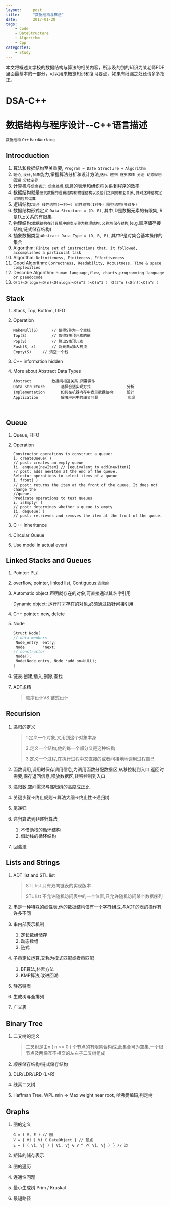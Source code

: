 ```yaml
---
layout:     post
title:      "数据结构与算法"
date:       2017-01-20
tags:
    - Code
    - DateStructure
    - Algorithm
    - Cpp
categories:
    - Study
---
```


本文将概述某学校的数据结构与算法的相关内容，所涉及的到的知识为某老师PDF里面最基本的一部分，可以用来概览知识和复习要点，如果有纰漏之处还请多多指正。

# DSA-C++
# 数据结构与程序设计--C++语言描述

`数据结构` `C++` `HardWorking`

## Introcduction

1. 算法和数据结构至关重要, `Program = Date Structure + Algorithm`
2. `理论,设计,抽象`能力,掌握算法分析和设计方法,`迭代 递归 逐步求精 分治 动态规划 回溯 分枝定界`
3. 计算机与`信息表示 信息处理`,信息的表示和组织将关系到程序的效率
4. 数据结构就是`研究数据的逻辑结构和物理结构以及他们之间的相互关系,并对这种结构定义响应的运算`
5. 逻辑结构:`集合 线性结构(一对一) 树性结构(1对多) 图型结构(多对多)`
6. 数据结构形式定义:`Data-Structure = (D. R)`, 其中,D是数据元素的有限集, R是D上关系的有限集
7. 物理结构:`数据结构在计算机中的表示称为物理结构,又称为储存结构`,(e.g.顺序储存接结构,链式储存结构)
8. 抽象数据类型:`Abstract Data Type = (D, R, P)`, 其中P是对集合基本操作的集合
9. Algorithm: `Finite set of instructions that, it followed, accomplishes a particulat task`
10. Algorithm: `Definiteness, Finiteness, Effectiveness`
11. Good Algorithm: `Correctness, Readability, Robustness, Time & space complexities`
12. Describe Algorithm: `Human language,flow, charts,programming language or pseudocode`
13. `O(1)<O(logn)<O(n)<O(nlogn)<O(n^2 )<O(n^3 ) `  `O(2^n )<O(n!)<O(n^n )`

## Stack

1. Stack, Top, Bottom, LIFO

2. Operation

   ```
   MakeNull(S)		// 使得S称为一个空栈
   Top(S)			// 取得S栈顶元素的值
   Pop(S)			// 弹出S栈顶元素
   Push(S, x)		// 将元素x插入栈顶
   Empty(S)		// 清空一个栈
   ```

3. C++ information hidden

4. More about Abstract Data Types

   ```
   Abstract			数据间相互关系,所需操作
   Data Structure		选择合适实现方式				分析
   Implementation		如何在机器内存中表示数据结构		设计
   Application			解决应用中的细节问题			   实现
   ```

   ​


## Queue

1. Queue, FIFO

2. Operation

   ```
   Constructor operations to construct a queue:
   i. createQueue( )
   // post: creates an empty queue
   ii. enqueue(newItem) // [equivalent to add(newItem)]
   // post: adds newItem at the end of the queue.
   Selector operations to select items of a queue
   i. front( )
   // post: returns the item at the front of the queue. It does not change the
   //queue.
   Predicate operations to test Queues
   i. isEmpty( )
   // post: determines whether a queue is empty
   ii. dequeue( )
   // post: retrieves and removes the item at the front of the queue.
   ```

3. C++ Inheritance

4. Circular Queue

5. Use model in actual event

## Linked Stacks and Queues

1. Pointer: PL/I

2. overflow, pointer, linked list, Contiguous:`连续的`

3. Automatic object:声明就存在的对象,可直接通过其名字引用

   Dynamic object: 运行时才存在的对象,必须通过指针间接引用 

4. C++ pointer: new, delete

5. Node

   ```c++
   Struct Node{
   // data menbers
   	Node_entry 	entry;
   	Node 		*next;
   // constructor
   	Node();
   	Node(Node_entry, Node *add_on=NULL);
   }
   ```

6. 链表:创建,插入,删除,查找

7. ADT求精

   >顺序设计VS.链式设计


## Recurision

1. 递归的定义

   > 1.定义一个对象,又用到这个对象本身
   >
   > 2.定义一个结构,他的每一个部分又是这种结构
   >
   > 3.定义一个过程,在执行过程中又直接的或者间接地地调用过程自己

2. 函数调用,调用时保存调用信息,为调用函数分配数据区,转移控制到入口,返回时需要,保存返回信息,释放数据区,转移控制到入口

3. 递归数,空间需求与递归树的高度成正比

4. 关键步骤->终止规则->算法大纲->终止性->递归树

5. 尾递归

6. 递归算法到非递归算法

   1. 不借助栈的循环结构
   2. 借助栈的循环结构

7. 回溯法

## Lists and Strings

1. ADT list and STL list

   >STL list 只有双向链表的实现版本
   >
   >STL list 不允许随机访问表中的一个位置,只允许随机访问某个数据序列

2. 串是一种特殊的线性表,他的数据结构仅有一个字符组成,与ADT的表的操作有许多不同

3. 串内部表示机制

   1. 定长数组储存
   2. 动态数组
   3. 链式

4. 子串定位运算,又称为模式匹配或者串匹配

   1. BF算法,朴素方法
   2. KMP算法,改进回溯

5. 静态链表

6. 生成树与全排列

7. 广义表

## Binary Tree

1. 二叉树的定义

   >二叉树是由n ( n >= 0 ) 个节点的有限集合构成,此集合可为空集,一个根节点及两棵互不相交的左右子二叉树组成

2. 顺序储存结构/链式储存结构

3. DLR/LDR/LRD (L>R)

4. 线索二叉树

5. Haffman Tree, WPL min => Max weight near root, 哈弗曼编码,判定树

## Graphs

1. 图的定义

   ```
   G = ( V, E ) // 图
   V = { Vi | Vi ∈ DataObject } // 顶点 
   E = { ( Vi, Vj ) | Vi, Vj ∈ V ^ P( Vi, Vj ) } // 边
   ```

2. 矩阵的储存表示

3. 图的遍历

4. 连通性问题

5. 最小生成树 Prim / Kruskal

6. 最短路径

   ​

